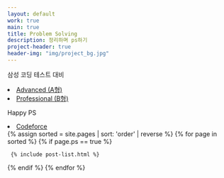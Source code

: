 ```yaml
---
layout: default
work: true
main: true
title: Problem Solving
description: 정리하며 ps하기
project-header: true
header-img: "img/project_bg.jpg"
---
```


삼성 코딩 테스트 대비
<li>
 <a onclick = "this.nextSibling.style.display=(this.nextSibling.style.display=='none')?'block':'none';" href = "javascript:void(0)">
    Advanced (A형)
 </a><div style = "DISPLAY : none">
   <ul>
    <li><a href = "">    알고리즘 문제 해결 전략 (구종만 지음)</a></li>
    <li><a href = "">    코딩 테스트 대비 실수 모음집</a></li>
   </ul>
 </div>
</li>
<li>
 <a onclick = "this.nextSibling.style.display=(this.nextSibling.style.display=='none')?'block':'none';" href = "javascript:void(0)">
    Professional (B형)
 </a><div style = "DISPLAY : none">
   <ul>
    <li><a href = "">    기본적인 자료 구조</a></li>
    <li><a href = "">    Usaco Silver 풀이</a></li>
    <li><a href = "">    실력증대 실수 모음</a></li>
    <li><a href = "">    Lesson's learned</a></li>
   </ul>
 </div>
</li>

Happy PS
<li>
 <a onclick = "this.nextSibling.style.display=(this.nextSibling.style.display=='none')?'block':'none';" href = "javascript:void(0)">
    Codeforce
 </a><div style = "DISPLAY : none">
   <ul>
    <li><a href = "">    Codeforce round</a></li>
    <li><a href = "">    Codeforce 1000-1400</a></li>
   </ul>
 </div>
</li>


<div class="catalogue">
{% assign sorted = site.pages | sort: 'order' | reverse %}
{% for page in sorted %}
{% if page.ps == true %}

     {% include post-list.html %}

{% endif %}
{% endfor %}
</div>
